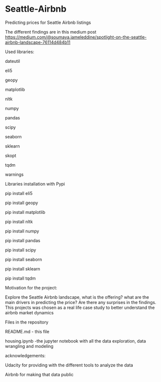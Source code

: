 # Seattle-Airbnb
Predicting prices for Seattle Airbnb listings

The different findings are in this medium post https://medium.com/@soumaya.jameleddine/spotlight-on-the-seattle-airbnb-landscape-76114d484b11


Used libraries:

dateutil

eli5

geopy

matplotlib

nltk

numpy

pandas

scipy

seaborn

sklearn

skopt

tqdm

warnings

Libraries installation with Pypi

pip install eli5

pip install geopy

pip install matplotlib

pip install nltk

pip install numpy

pip install pandas

pip install scipy

pip install seaborn

pip install sklearn

pip install tqdm

Motivation for the project:

Explore the Seattle Airbnb landscape, what is the offering? what are the main drivers in predicting the price?
Are there any surprises in the findings.
This projects was chosen as a real life case study to better understand the airbnb market dynamics

Files in the repository

README.md - this file

housing.ipynb -the jupyter notebook with all the data exploration, data wrangling and modeling

acknowledgements:

Udacity for providing with the different tools to analyze the data

Airbnb for making that data public
